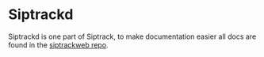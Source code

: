 # Siptrackd

Siptrackd is one part of Siptrack, to make documentation easier all docs are found in the [siptrackweb repo](https://github.com/sii/siptrackweb).
